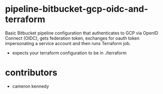 # pipeline-bitbucket-gcp-oidc-and-terraform
Basic Bitbucket pipeline configuration that authenticates to GCP via OpenID Connect (OIDC),
gets federation token, exchanges for oauth token impersonating a service account and 
then runs Terraform job.

* expects your terraform configuration to be in ./terraform

# contributors
* cameron kennedy
